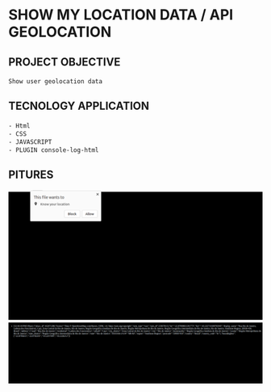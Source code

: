 # SHOW MY LOCATION DATA / API GEOLOCATION

## PROJECT OBJECTIVE
```
Show user geolocation data
```

## TECNOLOGY APPLICATION
```
- Html
- CSS
- JAVASCRIPT
- PLUGIN console-log-html
```

## PITURES

![App Screenshot](/Screenshot%20from%202023-03-04%2012-44-05.png?text=App+Screenshot+Here)
![App Screenshot](/Screenshot%20from%202023-03-04%2012-44-38.png?text=App+Screenshot+Here)
